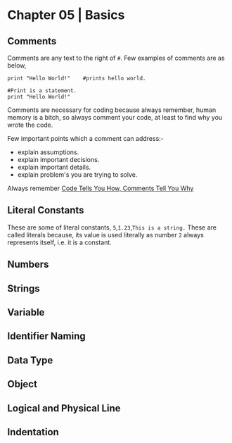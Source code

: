 # Chapter 05 | Basics #

## Comments ##

Comments are any text to the right of `#`. Few examples of comments are as below,

````
print "Hello World!"    #prints hello world.

#Print is a statement.
print "Hello World!"
````

Comments are necessary for coding because always remember, human memory is a bitch, so always comment your code, at least to find why you wrote the code.

Few important points which a comment can address:-

* explain assumptions.
* explain important decisions.
* explain important details.
* explain problem's you are trying to solve.

Always remember [Code Tells You How, Comments Tell You Why ](http://blog.codinghorror.com/code-tells-you-how-comments-tell-you-why/)

## Literal Constants ##

These are some of literal constants, `5`,`1.23`,`This is a string.` These are called literals because, its value is used literally as number `2` always represents itself, i.e. it is a constant.

## Numbers ##
## Strings ##
## Variable ##
## Identifier Naming ##
## Data Type ##
## Object ##
## Logical and Physical Line ##
## Indentation ##
